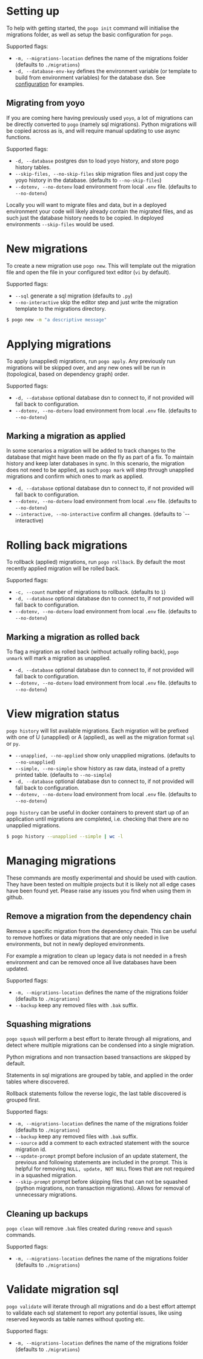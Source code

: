 # Setting up

To help with getting started, the `pogo init` command will initialise the
migrations folder, as well as setup the basic configuration for `pogo`.

Supported flags:

- `-m, --migrations-location` defines the name of the migrations folder
  (defaults to `./migrations`)
- `-d, --database-env-key` defines the environment variable (or template to
  build from environment variables) for the database dsn. See
  [configuration](https://nrwldev.github.io/pogo-migrate/configuration/) for
  examples.

## Migrating from yoyo

If you are coming here having previously used `yoyo`, a lot of migrations can
be directly converted to `pogo` (namely sql migrations). Python migrations will
be copied across as is, and will require manual updating to use async functions.

Supported flags:

- `-d, --database` postgres dsn to load yoyo history, and store pogo history
  tables.
- `--skip-files, --no-skip-files` skip migration files and just copy the yoyo
  history in the database. (defaults to `--no-skip-files`)
- `--dotenv, --no-dotenv` load environment from local `.env` file. (defaults to
  `--no-dotenv`)

Locally you will want to migrate files and data, but in a deployed environment
your code will likely already contain the migrated files, and as such just the
database history needs to be copied. In deployed environments `--skip-files`
would be used.

# New migrations

To create a new migration use `pogo new`. This will template out the migration
file and open the file in your configured text editor (`vi` by default).

Supported flags:

- `--sql` generate a sql migration (defaults to `.py`)
- `--no-interactive` skip the editor step and just write the migration template
  to the migrations directory.

```bash
$ pogo new -m "a descriptive message"
```

# Applying migrations

To apply (unapplied) migrations, run `pogo apply`. Any previously run
migrations will be skipped over, and any new ones will be run in (topological,
based on dependency graph) order.

Supported flags:

- `-d, --database` optional database dsn to connect to, if not provided will
  fall back to configuration.
- `--dotenv, --no-dotenv` load environment from local `.env` file. (defaults to
  `--no-dotenv`)

## Marking a migration as applied

In some scenarios a migration will be added to track changes to the database
that might have been made on the fly as part of a fix. To maintain history and
keep later databases in sync. In this scenario, the migration does not need to
be applied, as such `pogo mark` will step through unapplied migrations and
confirm which ones to mark as applied.

- `-d, --database` optional database dsn to connect to, if not provided will
  fall back to configuration.
- `--dotenv, --no-dotenv` load environment from local `.env` file. (defaults to
  `--no-dotenv`)
- `--interactive, --no-interactive` confirm all changes. (defaults to `--interactive)

# Rolling back migrations

To rollback (applied) migrations, run `pogo rollback`. By default the most
recently applied migration will be rolled back.

Supported flags:

- `-c, --count` number of migrations to rollback. (defaults to `1`)
- `-d, --database` optional database dsn to connect to, if not provided will
  fall back to configuration.
- `--dotenv, --no-dotenv` load environment from local `.env` file. (defaults to
  `--no-dotenv`)

## Marking a migration as rolled back

To flag a migration as rolled back (without actually rolling back), `pogo
unmark` will mark a migration as unapplied.

- `-d, --database` optional database dsn to connect to, if not provided will
  fall back to configuration.
- `--dotenv, --no-dotenv` load environment from local `.env` file. (defaults to
  `--no-dotenv`)

# View migration status

`pogo history` will list available migrations. Each migration will be prefixed
with one of U (unapplied) or A (applied), as well as the migration format `sql` or `py`.

- `--unapplied, --no-applied` show only unapplied migrations. (defaults to `--no-unapplied`)
- `--simple, --no-simple` show history as raw data, instead of a pretty printed table. (defaults to `--no-simple`)
- `-d, --database` optional database dsn to connect to, if not provided will
  fall back to configuration.
- `--dotenv, --no-dotenv` load environment from local `.env` file. (defaults to
  `--no-dotenv`)

`pogo history` can be useful in docker containers to prevent start up of an
application until migrations are completed, i.e. checking that there are no
unapplied migrations.

```bash
$ pogo history --unapplied --simple | wc -l
```

# Managing migrations

These commands are mostly experimental and should be used with caution.  They
have been tested on multiple projects but it is likely not all edge cases have
been found yet.  Please raise any issues you find when using them in github.

## Remove a migration from the dependency chain

Remove a specific migration from the dependency chain. This can be useful to
remove hotfixes or data migrations that are only needed in live environments,
but not in newly deployed environments.

For example a migration to clean up
legacy data is not needed in a fresh environment and can be removed once all
live databases have been updated.

Supported flags:

- `-m, --migrations-location` defines the name of the migrations folder
  (defaults to `./migrations`)
- `--backup` keep any removed files with `.bak` suffix.

## Squashing migrations

`pogo squash` will perform a best effort to iterate through all migrations, and
detect where multiple migrations can be condensed into a single migration.

Python migrations and non transaction based transactions are skipped by
default.

Statements in sql migrations are grouped by table, and applied in the order
tables where discovered.

Rollback statements follow the reverse logic, the last table discovered is
grouped first.

Supported flags:

- `-m, --migrations-location` defines the name of the migrations folder
  (defaults to `./migrations`)
- `--backup` keep any removed files with `.bak` suffix.
- `--source` add a comment to each extracted statement with the source
  migration id.
- `--update-prompt` prompt before inclusion of an update statement, the
  previous and following statements are included in the prompt. This is helpful
  for removing `NULL, update, NOT NULL` flows that are not required in a
  squashed migration.
- `--skip-prompt` prompt before skipping files that can not be squashed (python
  migrations, non transaction migrations). Allows for removal of unnecessary
  migrations.

## Cleaning up backups

`pogo clean` will remove `.bak` files created during `remove` and `squash`
commands.

Supported flags:

- `-m, --migrations-location` defines the name of the migrations folder
  (defaults to `./migrations`)

# Validate migration sql

`pogo validate` will iterate through all migrations and do a best effort
attempt to validate each sql statement to report any potential issues, like
using reserved keywords as table names without quoting etc.

Supported flags:

- `-m, --migrations-location` defines the name of the migrations folder
  (defaults to `./migrations`)
